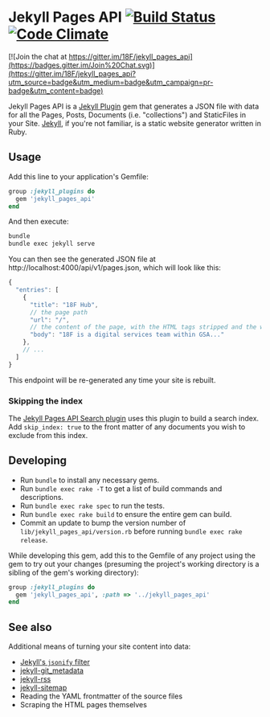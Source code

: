 # Jekyll Pages API [![Build Status](https://travis-ci.org/18F/jekyll_pages_api.svg?branch=master)](https://travis-ci.org/18F/jekyll_pages_api) [![Code Climate](https://codeclimate.com/github/18F/jekyll_pages_api/badges/gpa.svg)](https://codeclimate.com/github/18F/jekyll_pages_api)

[![Join the chat at https://gitter.im/18F/jekyll_pages_api](https://badges.gitter.im/Join%20Chat.svg)](https://gitter.im/18F/jekyll_pages_api?utm_source=badge&utm_medium=badge&utm_campaign=pr-badge&utm_content=badge)

Jekyll Pages API is a [Jekyll Plugin](http://jekyllrb.com/docs/plugins/) gem that generates a JSON file with data for all the Pages, Posts, Documents (i.e. "collections") and StaticFiles in your Site. [Jekyll](http://jekyllrb.com), if you're not familiar, is a static website generator written in Ruby.

## Usage

Add this line to your application's Gemfile:

```ruby
group :jekyll_plugins do
  gem 'jekyll_pages_api'
end
```

And then execute:

```bash
bundle
bundle exec jekyll serve
```

You can then see the generated JSON file at http://localhost:4000/api/v1/pages.json, which will look like this:

```javascript
{
  "entries": [
    {
      "title": "18F Hub",
      // the page path
      "url": "/",
      // the content of the page, with the HTML tags stripped and the whitespace condensed
      "body": "18F is a digital services team within GSA..."
    },
    // ...
  ]
}
```

This endpoint will be re-generated any time your site is rebuilt.

### Skipping the index

The [Jekyll Pages API Search plugin](https://github.com/18F/jekyll_pages_api_search) uses this plugin to build a search index. Add `skip_index: true` to the front matter of any documents you wish to exclude from this index.

## Developing

* Run `bundle` to install any necessary gems.
* Run `bundle exec rake -T` to get a list of build commands and descriptions.
* Run `bundle exec rake spec` to run the tests.
* Run `bundle exec rake build` to ensure the entire gem can build.
* Commit an update to bump the version number of
  `lib/jekyll_pages_api/version.rb` before running `bundle exec rake release`.

While developing this gem, add this to the Gemfile of any project using the
gem to try out your changes (presuming the project's working directory is a
sibling of the gem's working directory):

```ruby
group :jekyll_plugins do
  gem 'jekyll_pages_api', :path => '../jekyll_pages_api'
end
```

## See also

Additional means of turning your site content into data:

* [Jekyll's `jsonify` filter](http://jekyllrb.com/docs/templates/)
* [jekyll-git_metadata](https://github.com/ivantsepp/jekyll-git_metadata)
* [jekyll-rss](https://github.com/agelber/jekyll-rss)
* [jekyll-sitemap](https://github.com/jekyll/jekyll-sitemap)
* Reading the YAML frontmatter of the source files
* Scraping the HTML pages themselves
